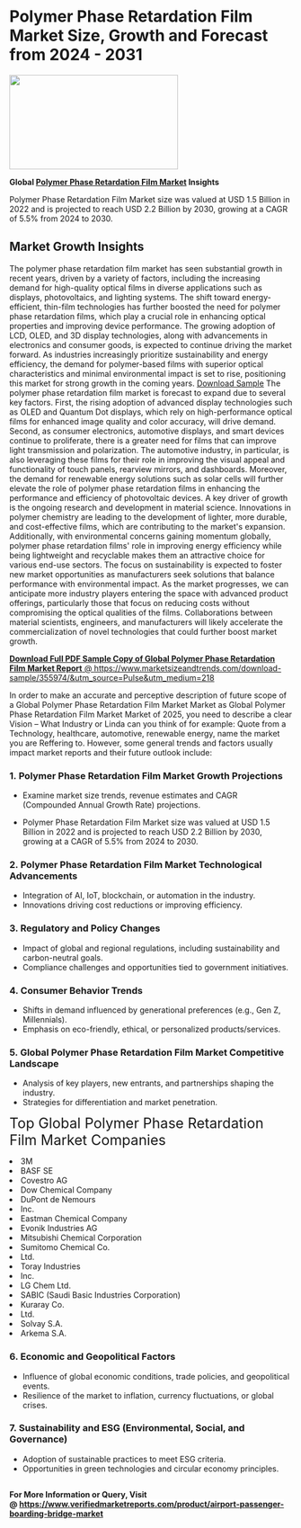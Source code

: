 <H1>Polymer Phase Retardation Film Market Size, Growth and Forecast from 2024 - 2031</H1><img class="aligncenter size-medium wp-image-584254" src="https://thirdeyenews.in/wp-content/uploads/2024/09/Global-Market-Research-300x168.jpeg" alt="" width="300" height="168" /><p><strong>Global&nbsp;<a href="https://www.marketsizeandtrends.com/download-sample/355974/&amp;utm_source=Pulse&amp;utm_medium=218">Polymer Phase Retardation Film Market</a> Insights</strong></p><p>Polymer Phase Retardation Film Market size was valued at USD 1.5 Billion in 2022 and is projected to reach USD 2.2 Billion by 2030, growing at a CAGR of 5.5% from 2024 to 2030.</p><p><h2>Market Growth Insights</h2> The polymer phase retardation film market has seen substantial growth in recent years, driven by a variety of factors, including the increasing demand for high-quality optical films in diverse applications such as displays, photovoltaics, and lighting systems. The shift toward energy-efficient, thin-film technologies has further boosted the need for polymer phase retardation films, which play a crucial role in enhancing optical properties and improving device performance. The growing adoption of LCD, OLED, and 3D display technologies, along with advancements in electronics and consumer goods, is expected to continue driving the market forward. As industries increasingly prioritize sustainability and energy efficiency, the demand for polymer-based films with superior optical characteristics and minimal environmental impact is set to rise, positioning this market for strong growth in the coming years. <a href="download-link" target="_blank">Download Sample</a> The polymer phase retardation film market is forecast to expand due to several key factors. First, the rising adoption of advanced display technologies such as OLED and Quantum Dot displays, which rely on high-performance optical films for enhanced image quality and color accuracy, will drive demand. Second, as consumer electronics, automotive displays, and smart devices continue to proliferate, there is a greater need for films that can improve light transmission and polarization. The automotive industry, in particular, is also leveraging these films for their role in improving the visual appeal and functionality of touch panels, rearview mirrors, and dashboards. Moreover, the demand for renewable energy solutions such as solar cells will further elevate the role of polymer phase retardation films in enhancing the performance and efficiency of photovoltaic devices. A key driver of growth is the ongoing research and development in material science. Innovations in polymer chemistry are leading to the development of lighter, more durable, and cost-effective films, which are contributing to the market's expansion. Additionally, with environmental concerns gaining momentum globally, polymer phase retardation films' role in improving energy efficiency while being lightweight and recyclable makes them an attractive choice for various end-use sectors. The focus on sustainability is expected to foster new market opportunities as manufacturers seek solutions that balance performance with environmental impact. As the market progresses, we can anticipate more industry players entering the space with advanced product offerings, particularly those that focus on reducing costs without compromising the optical qualities of the films. Collaborations between material scientists, engineers, and manufacturers will likely accelerate the commercialization of novel technologies that could further boost market growth. <a href="get-more-link" target="_blank"></p><p><span class=""><strong>Download Full PDF Sample Copy of Global Polymer Phase Retardation Film Market Report</strong> @ <a href="https://www.marketsizeandtrends.com/download-sample/355974/&amp;utm_source=Pulse&amp;utm_medium=218" target="_blank">https://www.marketsizeandtrends.com/download-sample/355974/&amp;utm_source=Pulse&amp;utm_medium=218</a></span></p><p>In order to make an accurate and perceptive description of future scope of a Global&nbsp;Polymer Phase Retardation Film Market Market as Global&nbsp;Polymer Phase Retardation Film Market Market of 2025, you need to describe a clear Vision &ndash; What Industry or Linda can you think of for example: Quote from a Technology, healthcare, automotive, renewable energy, name the market you are Reffering to. However, some general trends and factors usually impact market reports and their future outlook include:</p><h3>1.&nbsp;<strong>Polymer Phase Retardation Film Market Growth Projections</strong></h3><ul><li>Examine market size trends, revenue estimates and CAGR (Compounded Annual Growth Rate) projections.</li><li><p>Polymer Phase Retardation Film Market size was valued at USD 1.5 Billion in 2022 and is projected to reach USD 2.2 Billion by 2030, growing at a CAGR of 5.5% from 2024 to 2030.</p></li></ul><h3>2.&nbsp;<strong>Polymer Phase Retardation Film Market Technological Advancements</strong></h3><ul><li>Integration of AI, IoT, blockchain, or automation in the industry.</li><li>Innovations driving cost reductions or improving efficiency.</li></ul><h3>3.&nbsp;<strong>Regulatory and Policy Changes</strong></h3><ul><li>Impact of global and regional regulations, including sustainability and carbon-neutral goals.</li><li>Compliance challenges and opportunities tied to government initiatives.</li></ul><h3>4.&nbsp;<strong>Consumer Behavior Trends</strong></h3><ul><li>Shifts in demand influenced by generational preferences (e.g., Gen Z, Millennials).</li><li>Emphasis on eco-friendly, ethical, or personalized products/services.</li></ul><h3>5.&nbsp;<strong>Global Polymer Phase Retardation Film Market Competitive Landscape</strong></h3><ul><li>Analysis of key players, new entrants, and partnerships shaping the industry.</li><li>Strategies for differentiation and market penetration.</li></ul><p data-pm-slice="1 1 []"><span style="color: inherit; font-family: inherit; font-size: 25px;">Top Global Polymer Phase Retardation Film Market Companies</span></p><div class="" data-test-id=""><p><li>3M</li><li> BASF SE</li><li> Covestro AG</li><li> Dow Chemical Company</li><li> DuPont de Nemours</li><li> Inc.</li><li> Eastman Chemical Company</li><li> Evonik Industries AG</li><li> Mitsubishi Chemical Corporation</li><li> Sumitomo Chemical Co.</li><li> Ltd.</li><li> Toray Industries</li><li> Inc.</li><li> LG Chem Ltd.</li><li> SABIC (Saudi Basic Industries Corporation)</li><li> Kuraray Co.</li><li> Ltd.</li><li> Solvay S.A.</li><li> Arkema S.A.</li></p></div><h3>6.&nbsp;<strong>Economic and Geopolitical Factors</strong></h3><ul><li>Influence of global economic conditions, trade policies, and geopolitical events.</li><li>Resilience of the market to inflation, currency fluctuations, or global crises.</li></ul><h3>7.&nbsp;<strong>Sustainability and ESG (Environmental, Social, and Governance)</strong></h3><ul><li>Adoption of sustainable practices to meet ESG criteria.</li><li>Opportunities in green technologies and circular economy principles.</li></ul><h2><strong style="font-size: 14px;">For More Information or Query, Visit @&nbsp;</strong><a style="background-color: #ffffff; font-size: 14px;" href="https://www.marketsizeandtrends.com/report/polymer-phase-retardation-film-market/" target="_blank">https://www.verifiedmarketreports.com/product/airport-passenger-boarding-bridge-market</a></h2>

